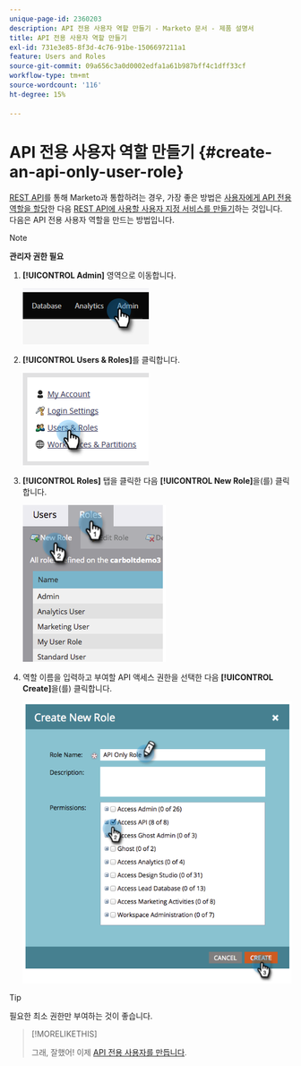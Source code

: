 ```yaml
---
unique-page-id: 2360203
description: API 전용 사용자 역할 만들기 - Marketo 문서 - 제품 설명서
title: API 전용 사용자 역할 만들기
exl-id: 731e3e85-8f3d-4c76-91be-1506697211a1
feature: Users and Roles
source-git-commit: 09a656c3a0d0002edfa1a61b987bff4c1dff33cf
workflow-type: tm+mt
source-wordcount: '116'
ht-degree: 15%

---
```


# API 전용 사용자 역할 만들기 {#create-an-api-only-user-role}

[REST API](https://experienceleague.adobe.com/ko/docs/marketo-developer/marketo/rest/rest-api)를 통해 Marketo과 통합하려는 경우, 가장 좋은 방법은 [사용자에게 API 전용 역할을 할당](/help/marketo/product-docs/administration/users-and-roles/create-an-api-only-user.md)한 다음 [REST API에 사용할 사용자 지정 서비스를 만들기](/help/marketo/product-docs/administration/additional-integrations/create-a-custom-service-for-use-with-rest-api.md)하는 것입니다. 다음은 API 전용 사용자 역할을 만드는 방법입니다.

>[!NOTE]
>
>**관리자 권한 필요**

1. **[!UICONTROL Admin]** 영역으로 이동합니다.

   ![](assets/create-an-api-only-user-role-1.png)

1. **[!UICONTROL Users & Roles]**&#x200B;를 클릭합니다.

   ![](assets/create-an-api-only-user-role-2.png)

1. **[!UICONTROL Roles]** 탭을 클릭한 다음 **[!UICONTROL New Role]**&#x200B;을(를) 클릭합니다.

   ![](assets/create-an-api-only-user-role-3.png)

1. 역할 이름을 입력하고 부여할 API 액세스 권한을 선택한 다음 **[!UICONTROL Create]**&#x200B;을(를) 클릭합니다.

   ![](assets/create-an-api-only-user-role-4.png)

>[!TIP]
>
>필요한 최소 권한만 부여하는 것이 좋습니다.

>[!MORELIKETHIS]
>
>그래, 잘했어! 이제 [API 전용 사용자를 만듭니다](/help/marketo/product-docs/administration/users-and-roles/create-an-api-only-user.md).
